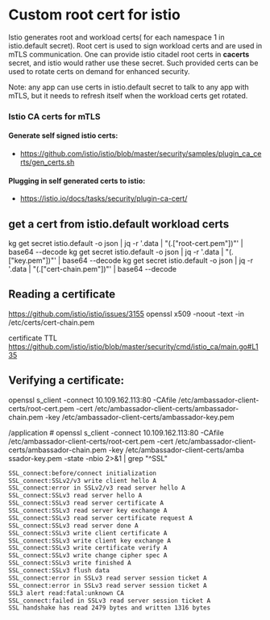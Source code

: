 # Custom root cert for istio

Istio generates root and workload certs( for each namespace 1 in istio.default secret). Root cert is used to sign workload certs and are used in mTLS communication.
One can provide istio citadel root certs in **cacerts** secret, and istio would rather use these secret.
Such provided certs can be used to rotate certs on demand for enhanced security.

Note: any app can use certs in istio.default secret to talk to any app with mTLS, but it needs to refresh itself when the workload certs get rotated.
 


### Istio CA certs for mTLS
#### Generate self signed istio certs:
- https://github.com/istio/istio/blob/master/security/samples/plugin_ca_certs/gen_certs.sh
#### Plugging in self generated certs to istio:
- https://istio.io/docs/tasks/security/plugin-ca-cert/ 



## get a cert from istio.default workload certs
kg get secret istio.default -o json | jq -r '.data | "\(.["root-cert.pem"])"' | base64 --decode
kg get secret istio.default -o json | jq -r '.data | "\(.["key.pem"])"' | base64 --decode
kg get secret istio.default -o json | jq -r '.data | "\(.["cert-chain.pem"])"' | base64 --decode

## Reading a certificate 
https://github.com/istio/istio/issues/3155
openssl x509 -noout -text -in /etc/certs/cert-chain.pem

certificate TTL https://github.com/istio/istio/blob/master/security/cmd/istio_ca/main.go#L135


## Verifying a certificate:
openssl s_client -connect 10.109.162.113:80 -CAfile /etc/ambassador-client-certs/root-cert.pem -cert /etc/ambassador-client-certs/ambassador-chain.pem -key /etc/ambassador-client-certs/ambassador-key.pem

/application # openssl s_client -connect 10.109.162.113:80 -CAfile /etc/ambassador-client-certs/root-cert.pem -cert /etc/ambassador-client-certs/ambassador-chain.pem -key /etc/ambassador-client-certs/amba
ssador-key.pem -state -nbio 2>&1 | grep "^SSL"

```bash
SSL_connect:before/connect initialization
SSL_connect:SSLv2/v3 write client hello A
SSL_connect:error in SSLv2/v3 read server hello A
SSL_connect:SSLv3 read server hello A
SSL_connect:SSLv3 read server certificate A
SSL_connect:SSLv3 read server key exchange A
SSL_connect:SSLv3 read server certificate request A
SSL_connect:SSLv3 read server done A
SSL_connect:SSLv3 write client certificate A
SSL_connect:SSLv3 write client key exchange A
SSL_connect:SSLv3 write certificate verify A
SSL_connect:SSLv3 write change cipher spec A
SSL_connect:SSLv3 write finished A
SSL_connect:SSLv3 flush data
SSL_connect:error in SSLv3 read server session ticket A
SSL_connect:error in SSLv3 read server session ticket A
SSL3 alert read:fatal:unknown CA
SSL_connect:failed in SSLv3 read server session ticket A
SSL handshake has read 2479 bytes and written 1316 bytes
```

